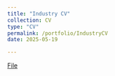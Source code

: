 ```yaml
---
title: "Industry CV"
collection: CV
type: "CV"
permalink: /portfolio/IndustryCV
date: 2025-05-19

---
```

[File](/files/Milind_Gunjal_Resume_QuantFinance.pdf)
